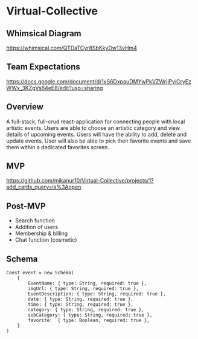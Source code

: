 # Virtual-Collective

## Whimsical Diagram

https://whimsical.com/QTDaTCyr8SbKkyDw13vHm4

## Team Expectations

https://docs.google.com/document/d/1xS6DxpauDMYwPkVZWrjiPyiCryEzWWx_3KZgVs64eE8/edit?usp=sharing

## Overview

A full-stack, full-crud react-application for connecting people with local artistic events. Users are able to choose an artistic category and view details of upcoming events. Users will have the ability to add, delete and update events. User will also be able to pick their favorite events and save them within a dedicated favorites screen.

## MVP

https://github.com/mikanur10/Virtual-Collective/projects/1?add_cards_query=is%3Aopen

## Post-MVP

- Search function
- Addition of users
- Membership & billing
- Chat function (cosmetic)

## Schema

```
Const event = new Schema(
	{
		EventName: { type: String, required: true },
		imgUrl: { type: String, required: true },
		EventDescription: { type: String, required: true },
		date: { type: String, required: true },
		time: { type: String, required: true },
		category: { type: String, required: true },
		subCategory: { type: String, required: true },
		favorite:  { type: Boolean, required: true },
	}
)

```
